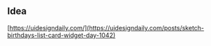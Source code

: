 ## Idea

[https://uidesigndaily.com/](https://uidesigndaily.com/posts/sketch-birthdays-list-card-widget-day-1042)
  